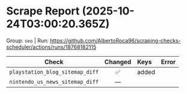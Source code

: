 # Scrape Report (2025-10-24T03:00:20.365Z)

Group: `seo`  |  Run: https://github.com/AlbertoRoca96/scraping-checks-scheduler/actions/runs/18768182115

| Check | Changed | Keys | Error |
|---|:---:|:--|:--|
| `playstation_blog_sitemap_diff` | ✅ | added |  |
| `nintendo_us_news_sitemap_diff` | — |  |  |
